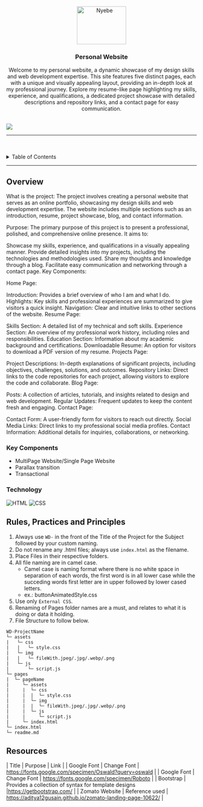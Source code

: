 <a name="readme-top">

<br/>

<br />
<div align="center">
  <a href="https://github.com/kichiya999x">
  <!-- TODO: If you want to add logo or banner you can add it here -->
    <img src="https://i.pinimg.com/564x/a1/25/4d/a1254de3bb800f3dcc3dd23bd596fe43.jpg" alt="Nyebe" width="130" height="100">
  </a>
<!-- TODO: Change Title to the name of the title of your Project -->
  <h3 align="center">Personal Website</h3>
</div>
<!-- TODO: Make a short description -->
<div align="center">
  Welcome to my personal website, a dynamic showcase of my design skills and web development expertise. This site features five distinct pages, each with a unique and visually appealing layout, providing an in-depth look at my professional journey. Explore my resume-like page highlighting my skills, experience, and qualifications, a dedicated project showcase with detailed descriptions and repository links, and a contact page for easy communication. 
</div>

<br />

<!-- TODO: Change the zyx-0314 into your github username  -->
<!-- TODO: Change the WD-Template-Project into the same name of your folder -->
![](https://visit-counter.vercel.app/counter.png?page=zyx-0314/WD-Template-Project)

---

<br />
<br />

<!-- TODO: If you want to add more layers for your readme -->
<details>
  <summary>Table of Contents</summary>
  <ol>
    <li>
      <a href="#overview">Overview</a>
      <ol>
        <li>
          <a href="#key-components">Key Components</a>
        </li>
        <li>
          <a href="#technology">Technology</a>
        </li>
      </ol>
    </li>
    <li>
      <a href="#rule,-practices-and-principles">Rules, Practices and Principles</a>
    </li>
    <li>
      <a href="#resources">Resources</a>
    </li>
  </ol>
</details>

---

## Overview

<!-- TODO: To be changed -->
<!-- The following are just sample -->
What is the project:
The project involves creating a personal website that serves as an online portfolio, showcasing my design skills and web development expertise. The website includes multiple sections such as an introduction, resume, project showcase, blog, and contact information.

Purpose:
The primary purpose of this project is to present a professional, polished, and comprehensive online presence. It aims to:

Showcase my skills, experience, and qualifications in a visually appealing manner.
Provide detailed insights into my projects, including the technologies and methodologies used.
Share my thoughts and knowledge through a blog.
Facilitate easy communication and networking through a contact page.
Key Components:

Home Page:

Introduction: Provides a brief overview of who I am and what I do.
Highlights: Key skills and professional experiences are summarized to give visitors a quick insight.
Navigation: Clear and intuitive links to other sections of the website.
Resume Page:

Skills Section: A detailed list of my technical and soft skills.
Experience Section: An overview of my professional work history, including roles and responsibilities.
Education Section: Information about my academic background and certifications.
Downloadable Resume: An option for visitors to download a PDF version of my resume.
Projects Page:

Project Descriptions: In-depth explanations of significant projects, including objectives, challenges, solutions, and outcomes.
Repository Links: Direct links to the code repositories for each project, allowing visitors to explore the code and collaborate.
Blog Page:

Posts: A collection of articles, tutorials, and insights related to design and web development.
Regular Updates: Frequent updates to keep the content fresh and engaging.
Contact Page:

Contact Form: A user-friendly form for visitors to reach out directly.
Social Media Links: Direct links to my professional social media profiles.
Contact Information: Additional details for inquiries, collaborations, or networking.

### Key Components
<!-- TODO: List of Key Components -->
<!-- The following are just sample -->
- MultiPage Website/Single Page Website
- Parallax transition
- Transactional

### Technology
<!-- TODO: List of Technology Used -->
![HTML](https://img.shields.io/badge/HTML-E34F26?style=for-the-badge&logo=html5&logoColor=white)
![CSS](https://img.shields.io/badge/CSS-1572B6?style=for-the-badge&logo=css3&logoColor=white)

## Rules, Practices and Principles
1. Always use `WD-` in the front of the Title of the Project for the Subject followed by your custom naming.
2. Do not rename any .html files; always use `index.html` as the filename.
3. Place Files in their respective folders.
4. All file naming are in camel case.
   - Camel case is naming format where there is no white space in separation of each words, the first word is in all lower case while the succeding words first letter are in upper followed by lower cased letters.
   - ex.: buttonAnimatedStyle.css
5. Use only `External CSS`.
6. Renaming of Pages folder names are a must, and relates to what it is doing or data it holding.
7. File Structure to follow below.

```
WD-ProjectName
└─ assets
|   └─ css
|   |   └─ style.css
|   └─ img
|   |   └─ fileWith.jpeg/.jpg/.webp/.png
|   └─ js
|       └─ script.js
└─ pages
|  └─ pageName
|     └─ assets
|     |  └─ css
|     |  |  └─ style.css
|     |  └─ img
|     |  |  └─ fileWith.jpeg/.jpg/.webp/.png
|     |  └─ js
|     |     └─ script.js
|     └─ index.html
└─ index.html
└─ readme.md
```

## Resources

<!-- TODO: Add References -->
| Title | Purpose | Link |
| Google Font | Change Font | https://fonts.google.com/specimen/Oswald?query=oswald |
| Google Font | Change Font | https://fonts.google.com/specimen/Roboto |
| Bootstrap | Provides a collection of syntax for template designs |https://getbootstrap.com/ |
| Zomato Website | Reference used | https://aditya12gusain.github.io/zomato-landing-page-10622/ |
